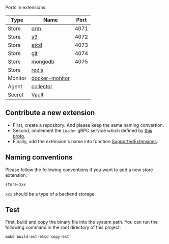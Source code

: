 Ports in extensions:

| Type | Name                                                                     | Port |
|------|--------------------------------------------------------------------------|------|
| Store | [orm](https://github.com/LinuxSuRen/atest-ext-store-orm)                 | 4071 |
| Store | [s3](https://github.com/LinuxSuRen/atest-ext-store-s3)                   | 4072 |
| Store | [etcd](https://github.com/LinuxSuRen/atest-ext-store-etcd)               | 4073 |
| Store | [git](https://github.com/LinuxSuRen/atest-ext-store-git)                 | 4074 |
| Store | [mongodb](https://github.com/LinuxSuRen/atest-ext-store-mongodb)         | 4075 |
| Store | [redis](https://github.com/LinuxSuRen/atest-ext-store-redis)             |  |
| Monitor | [docker-monitor](https://github.com/LinuxSuRen/atest-ext-monitor-docker) |  |
| Agent | [collector](https://github.com/LinuxSuRen/atest-ext-collector)           |  |
| Secret | [Vault](https://github.com/LinuxSuRen/api-testing-vault-extension)       | |

## Contribute a new extension

* First, create a repository. And please keep the same naming convertion.
* Second, implement the `Loader` gRPC service which defined by [this proto](../pkg/testing/remote/loader.proto).
* Finally, add the extension's name into function [SupportedExtensions](../console/atest-ui/src/views/store.ts).

## Naming conventions
Please follow the following conventions if you want to add a new store extension:

`store-xxx`

`xxx` should be a type of a backend storage.

## Test

First, build and copy the binary file into the system path. You can run the following
command in the root directory of this project:

```shell
make build-ext-etcd copy-ext
```
